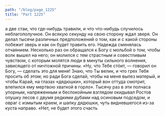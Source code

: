 ```yaml
---
path: "/blog/page_1225"
title: "Part 1225"
---
```


а две стаи, что где-нибудь травили, и что что-нибудь случилось неблагополучное. Он всякую секунду на свою сторону ждал зверя. Он делал тысячи различных предположений о том, как и с какой стороны побежит зверь и как он будет травить его. Надежда сменялась отчаянием. Несколько раз он обращался к Богу с мольбой о том, чтобы волк вышел на него; он молился с тем страстным и совестливым чувством, с которым молятся люди в минуты сильного волнения, зависящего от ничтожной причины. «Ну, что Тебе стóит, — говорил он Богу, — сделать это для меня! Знаю, что Ты велик, и что грех Тебя просить об этом; но ради Бога сделай, чтобы на меня вылез матерый, и чтобы Карай, на глазах «дядюшки», который вон оттуда смотрит, влепился ему мертвою хваткой в горло». Тысячу раз в эти полчаса упорным, напряженным и беспокойным взглядом окидывал Ростов опушку лесов с двумя редкими дубами над осиновым подседом, и овраг с измытым краем, и шапку дядюшки, чуть видневшегося из-за куста направо.
«Нет, не будет этого счасть
